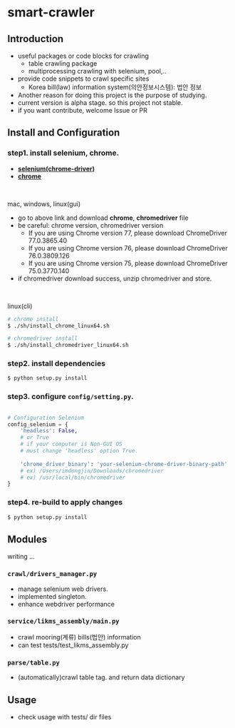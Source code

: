 # smart-crawler

## Introduction

- useful packages or code blocks for crawling
    - table crawling package
    - multiprocessing crawling with selenium, pool,..
- provide code snippets to crawl specific sites
    - Korea bill(law) information system(의안정보시스템): 법안 정보
- Another reason for doing this project is the purpose of studying.
- current version is alpha stage. so this project not stable. 
- if you want contribute, welcome Issue or PR 

## Install and Configuration

### **step1. install selenium, chrome.** 
 - [**selenium(chrome-driver)**](https://sites.google.com/a/chromium.org/chromedriver/home)
 - [**chrome**](https://www.google.com/intl/ko/chrome/)

<br>

mac, windows, linux(gui)
 - go to above link and download **chrome**, **chromedriver** file
 - be careful: chrome version, chromedriver version
    - If you are using Chrome version 77, please download ChromeDriver 77.0.3865.40
    - If you are using Chrome version 76, please download ChromeDriver 76.0.3809.126
    - If you are using Chrome version 75, please download ChromeDriver 75.0.3770.140  
 - if chromedriver download success, unzip chromedriver and store. 
 
 <br>
 
linux(cli)
 ```bash
# chrome install
$ ./sh/install_chrome_linux64.sh

# chromedriver install
$ ./sh/install_chromedriver_linux64.sh
```
### **step2. install dependencies**
```bash
$ python setup.py install
```

### **step3. configure `config/setting.py`.** 
```python

# Configuration Selenium
config_selenium = {
    'headless': False, 
    # or True
    # if your computer is Non-GUI OS 
    # must change 'headless' option True. 
    
    'chrome_driver_binary': 'your-selenium-chrome-driver-binary-path'
    # ex) /Users/imdongjin/Downloads/chromedriver
    # ex) /usr/local/bin/chromedriver
}
```

### **step4. re-build to apply changes**

```bash
$ python setup.py install
```

## Modules

writing ... 

### `crawl/drivers_manager.py`

- manage selenium web drivers.
- implemented singleton.
- enhance webdriver performance 

### `service/likms_assembly/main.py`

- crawl mooring(계류) bills(법안) information
- can test tests/test_likms_assembly.py

### `parse/table.py`

- (automatically)crawl table tag. and return data dictionary

## Usage

- check usage with tests/ dir files
